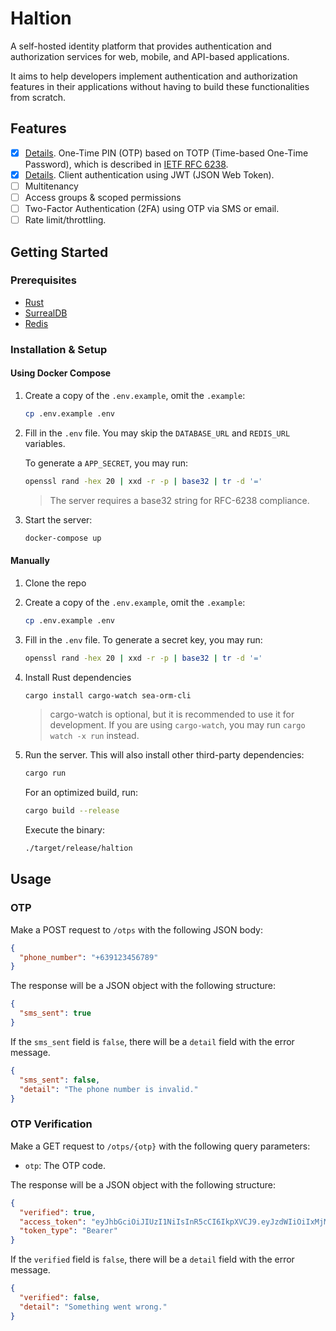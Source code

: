 # Haltion

A self-hosted identity platform that provides authentication and authorization services for web, mobile, and API-based applications.

It aims to help developers implement authentication and authorization features in their applications without having to build these functionalities from scratch.

## Features

- [x] [Details](./docs/README.md). One-Time PIN (OTP) based on TOTP (Time-based One-Time Password), which is described in [IETF RFC 6238](https://www.rfc-editor.org/rfc/rfc6238).
- [x] [Details](./docs/README.md). Client authentication using JWT (JSON Web Token).
- [ ] Multitenancy
- [ ] Access groups & scoped permissions
- [ ] Two-Factor Authentication (2FA) using OTP via SMS or email.
- [ ] Rate limit/throttling.

## Getting Started

### Prerequisites

- [Rust](https://www.rust-lang.org/tools/install)
- [SurrealDB](https://surrealdb.com)
- [Redis](https://redis.io/download)

### Installation & Setup

#### Using Docker Compose

1. Create a copy of the `.env.example`, omit the `.example`:

   ```sh
   cp .env.example .env
   ```

2. Fill in the `.env` file. You may skip the `DATABASE_URL` and `REDIS_URL` variables.

   To generate a `APP_SECRET`, you may run:

   ```sh
   openssl rand -hex 20 | xxd -r -p | base32 | tr -d '='
   ```

   > The server requires a base32 string for RFC-6238 compliance.

3. Start the server:

   ```sh
   docker-compose up
   ```

#### Manually

1. Clone the repo

2. Create a copy of the `.env.example`, omit the `.example`:

   ```sh
   cp .env.example .env
   ```

3. Fill in the `.env` file. To generate a secret key, you may run:

   ```sh
   openssl rand -hex 20 | xxd -r -p | base32 | tr -d '='
   ```

4. Install Rust dependencies

   ```sh
   cargo install cargo-watch sea-orm-cli
   ```

   > cargo-watch is optional, but it is recommended to use it for development. If you are using `cargo-watch`, you may run `cargo watch -x run` instead.

5. Run the server. This will also install other third-party dependencies:

   ```sh
   cargo run
   ```

   For an optimized build, run:

   ```sh
   cargo build --release
   ```

   Execute the binary:

   ```sh
   ./target/release/haltion
   ```

## Usage

### OTP

Make a POST request to `/otps` with the following JSON body:

```json
{
  "phone_number": "+639123456789"
}
```

The response will be a JSON object with the following structure:

```json
{
  "sms_sent": true
}
```

If the `sms_sent` field is `false`, there will be a `detail` field with the error message.

```json
{
  "sms_sent": false,
  "detail": "The phone number is invalid."
}
```

### OTP Verification

Make a GET request to `/otps/{otp}` with the following query parameters:

- `otp`: The OTP code.

The response will be a JSON object with the following structure:

```json
{
  "verified": true,
  "access_token": "eyJhbGciOiJIUzI1NiIsInR5cCI6IkpXVCJ9.eyJzdWIiOiIxMjM0NTY3ODkwIiwibmFtZSI6IkpvaG4gRG9lIiwiaWF0IjoxNTE2MjM5MDIyfQ.SflKxwRJSMeKKF2QT4fwpMeJf36POk6yJV_adQssw5c",
  "token_type": "Bearer"
}
```

If the `verified` field is `false`, there will be a `detail` field with the error message.

```json
{
  "verified": false,
  "detail": "Something went wrong."
}
```
